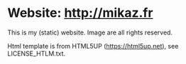 # Website: http://mikaz.fr

This is my (static) website.
Image are all rights reserved.

Html template is from HTML5UP (https://html5up.net), see LICENSE_HTLM.txt.
